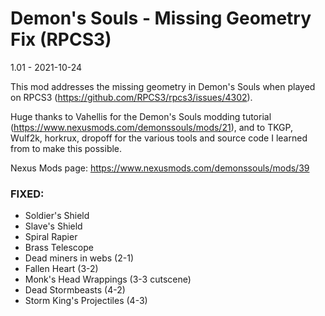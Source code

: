 # Demon's Souls - Missing Geometry Fix (RPCS3)

1.01 - 2021-10-24

This mod addresses the missing geometry in Demon's Souls when played on RPCS3 (https://github.com/RPCS3/rpcs3/issues/4302).

Huge thanks to Vahellis for the Demon's Souls modding tutorial (https://www.nexusmods.com/demonssouls/mods/21), and to TKGP, Wulf2k, horkrux, dropoff for the various tools and source code I learned from to make this possible.

Nexus Mods page: https://www.nexusmods.com/demonssouls/mods/39

### FIXED:

* Soldier's Shield
* Slave's Shield
* Spiral Rapier
* Brass Telescope
* Dead miners in webs (2-1)
* Fallen Heart (3-2)
* Monk's Head Wrappings (3-3 cutscene)
* Dead Stormbeasts (4-2)
* Storm King's Projectiles (4-3)
